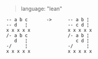 > language: "lean"

    -- a b c       ->      -- a b ¦
    -- d   ¦               -- c d ¦
    x x x x x              x x x x x
    /- a b c               /- a b ¦
       d   ¦                  c d ¦
    -/     ¦               -/     ¦
    x x x x x              x x x x x
